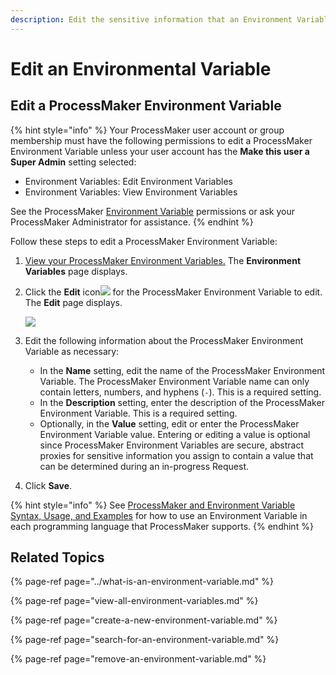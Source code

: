 ```yaml
---
description: Edit the sensitive information that an Environment Variable represents.
---
```


# Edit an Environmental Variable

## Edit a ProcessMaker Environment Variable

{% hint style="info" %}
Your ProcessMaker user account or group membership must have the following permissions to edit a ProcessMaker Environment Variable unless your user account has the **Make this user a Super Admin** setting selected:

* Environment Variables: Edit Environment Variables
* Environment Variables: View Environment Variables

See the ProcessMaker [Environment Variable](../../../processmaker-administration/permission-descriptions-for-users-and-groups.md#environment-variables) permissions or ask your ProcessMaker Administrator for assistance.
{% endhint %}

Follow these steps to edit a ProcessMaker Environment Variable:

1. [View your ProcessMaker Environment Variables.](view-all-environment-variables.md) The **Environment Variables** page displays.
2. Click the **Edit** icon![](../../../.gitbook/assets/open-modeler-edit-icon-processes-page-processes.png) for the ProcessMaker Environment Variable to edit. The **Edit** page displays.  

   ![](../../../.gitbook/assets/edit-environment-variable-page-processes.png)

3. Edit the following information about the ProcessMaker Environment Variable as necessary:
   * In the **Name** setting, edit the name of the ProcessMaker Environment Variable. The ProcessMaker Environment Variable name can only contain letters, numbers, and hyphens \(`-`\). This is a required setting.
   * In the **Description** setting, enter the description of the ProcessMaker Environment Variable. This is a required setting.
   * Optionally, in the **Value** setting, edit or enter the ProcessMaker Environment Variable value. Entering or editing a value is optional since ProcessMaker Environment Variables are secure, abstract proxies for sensitive information you assign to contain a value that can be determined during an in-progress Request.
4. Click **Save**.

{% hint style="info" %}
See [ProcessMaker and Environment Variable Syntax, Usage, and Examples](../../scripts/script-editor.md#processmaker-and-environment-variable-syntax-usage-and-examples) for how to use an Environment Variable in each programming language that ProcessMaker supports.
{% endhint %}

## Related Topics

{% page-ref page="../what-is-an-environment-variable.md" %}

{% page-ref page="view-all-environment-variables.md" %}

{% page-ref page="create-a-new-environment-variable.md" %}

{% page-ref page="search-for-an-environment-variable.md" %}

{% page-ref page="remove-an-environment-variable.md" %}

